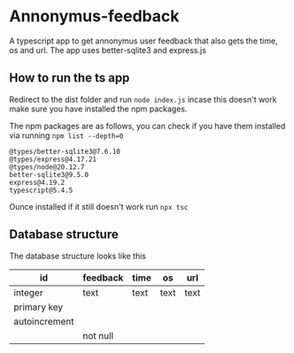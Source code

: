 # Annonymus-feedback

A typescript app to get annonymus user feedback that also gets the time, os and url. The app uses better-sqlite3 and express.js

## How to run the ts app

Redirect to the dist folder and run ` node index.js ` incase this doesn't work make sure you have installed the npm packages.

The npm packages are as follows, you can check if you have them installed via running ` npm list --depth=0 `

```console
@types/better-sqlite3@7.6.10
@types/express@4.17.21
@types/node@20.12.7
better-sqlite3@9.5.0
express@4.19.2
typescript@5.4.5
```

Ounce installed if it still doesn't work run ` npx tsc  `

## Database structure

The database structure looks like this

| id          | feedback    | time        | os          | url         |
| ----------- | ----------- | ----------- | ----------- | ----------- |
| integer     | text        | text        | text        | text        |
| primary key |             |             |             |             |
| autoincrement |           |             |             |             |
|             | not null    |             |             |             |